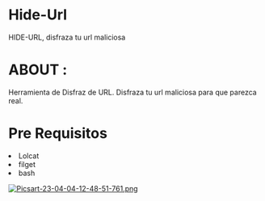 # Hide-Url
HIDE-URL, disfraza tu url maliciosa

# ABOUT :

Herramienta de Disfraz de URL. 
Disfraza tu url maliciosa para que parezca real. 

# Pre Requisitos 

<li> Lolcat
<li> filget 
<li>bash 
</li>







[![Picsart-23-04-04-12-48-51-761.png](https://i.postimg.cc/mDJbGtyv/Picsart-23-04-04-12-48-51-761.png)](https://postimg.cc/2bdpQjJG)
